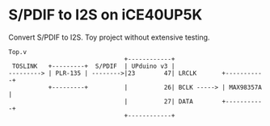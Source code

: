 # S/PDIF to I2S on iCE40UP5K
Convert S/PDIF to I2S. Toy project without extensive testing.
```
Top.v
                                +------------+
 TOSLINK   +---------+  S/PDIF  | UPduino v3 |
---------> | PLR-135 | -------->|23        47| LRCLK       +-----------+
           +---------+          |          26| BCLK -----> | MAX98357A |
                                |          27| DATA        +-----------+
                                +------------+
```
